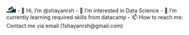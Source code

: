 <img src='https://github.com/shayanrsh/shayanrsh/blob/main/giphy.gif' width='25'>
- 👋 Hi, I’m @shayanrsh
- 👀 I’m interested in Data Science
- 🌱 I’m currently learning required skills from datacamp
- 📫 How to reach me: Contact me via email (1shayanrsh@gmail.com)

<!---
shayanrsh/shayanrsh is a ✨ special ✨ repository because its `README.md` (this file) appears on your GitHub profile.
You can click the Preview link to take a look at your changes.
--->
